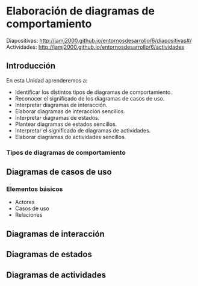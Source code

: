 # Elaboración de diagramas de comportamiento


Diapositivas: http://jamj2000.github.io/entornosdesarrollo/6/diapositivas#/
Actividades: http://jamj2000.github.io/entornosdesarrollo/6/actividades


## Introducción


En esta Unidad aprenderemos a:

- Identificar los distintos tipos de diagramas de comportamiento.
- Reconocer el significado de los diagramas de casos de uso.
- Interpretar diagramas de interacción.
- Elaborar diagramas de interacción sencillos.
- Interpretar diagramas de estados.
- Plantear diagramas de estados sencillos.
- Interpretar el significado de diagramas de actividades.
- Elaborar diagramas de actividades sencillos.


### Tipos de diagramas de comportamiento



## Diagramas de casos de uso



### Elementos básicos

- Actores
- Casos de uso
- Relaciones 



## Diagramas de interacción



## Diagramas de estados



## Diagramas de actividades
